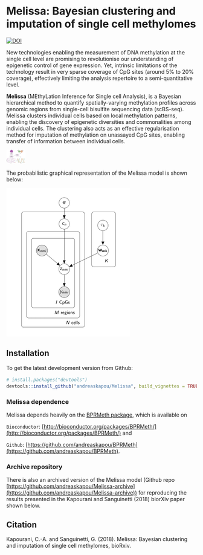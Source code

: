 # Melissa: Bayesian clustering and imputation of single cell methylomes

[![DOI](https://zenodo.org/badge/119386989.svg)](https://zenodo.org/badge/latestdoi/119386989)

New technologies enabling the measurement of DNA methylation at the single cell level are promising to revolutionise our understanding of epigenetic control of gene expression. Yet, intrinsic limitations of the technology result in very sparse coverage of CpG sites (around 5% to 20% coverage), effectively limiting the analysis repertoire to a semi-quantitative level.

__Melissa__ (MEthyLation Inference for Single cell Analysis), is a Bayesian hierarchical method to quantify spatially-varying methylation profiles across genomic regions from single-cell bisulfite sequencing data (scBS-seq). Melissa clusters individual cells based on local methylation patterns, enabling the discovery of epigenetic diversities and commonalities among individual cells. The clustering also acts as an effective regularisation method for imputation of methylation on unassayed CpG sites, enabling transfer of information between individual cells. 

<!--- ![Melissa model overview](analysis/model/figures/melissa.png) -->

<img src="inst/figures/melissa.png" alt="" style="width: 50px;"/> 


The probabilistic graphical representation of the Melissa model is shown below:

![](inst/figures/melissa-model-small.png)


## Installation
To get the latest development version from Github:

```R
# install.packages("devtools")
devtools::install_github("andreaskapou/Melissa", build_vignettes = TRUE)
```

### Melissa dependence

Melissa depends heavily on the [BPRMeth package](https://academic.oup.com/bioinformatics/article-lookup/doi/10.1093/bioinformatics/bty129), which is available on 

`Bioconductor`: [http://bioconductor.org/packages/BPRMeth/](http://bioconductor.org/packages/BPRMeth/) and 

`Github`: [https://github.com/andreaskapou/BPRMeth](https://github.com/andreaskapou/BPRMeth).

### Archive repository
There is also an archived version of the Melissa model (Github repo [https://github.com/andreaskapou/Melissa-archive](https://github.com/andreaskapou/Melissa-archive)) for reproducing the results presented in the Kapourani and Sanguinetti (2018) biorXiv paper shown below.


## Citation
Kapourani, C.-A. and Sanguinetti, G. (2018). Melissa: Bayesian clustering and imputation of single cell methylomes, bioRxiv.
